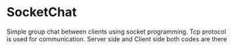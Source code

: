 # SocketChat
Simple group chat between clients using socket programming. Tcp protocol is used for communication.
Server side and Client side both codes are there
